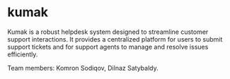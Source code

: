 # kumak

Kumak is a robust helpdesk system designed to streamline customer support interactions. It provides a centralized platform for users to submit support tickets and for support agents to manage and resolve issues efficiently.

Team members: Komron Sodiqov, Dilnaz Satybaldy. 
